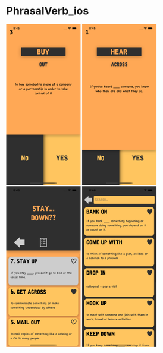 # PhrasalVerb_ios 
<img src="sceeenShot/s1.png" alt="drawing" width="200"/>
<img src="s2.png" alt="drawing" width="200"/>
<img src="s3.png" alt="drawing" width="200"/>
<img src="s4.png" alt="drawing" width="200"/>
